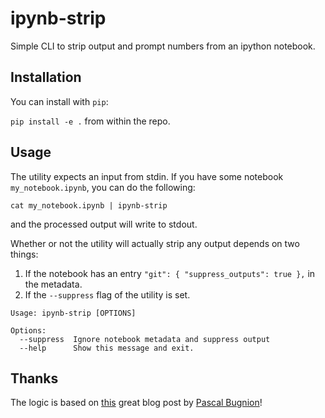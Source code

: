 # ipynb-strip

Simple CLI to strip output and prompt numbers from an ipython notebook.

## Installation

You can install with `pip`:

`pip install -e .` from within the repo.

## Usage

The utility expects an input from stdin. If you have some notebook `my_notebook.ipynb`, you can do the following:

`cat my_notebook.ipynb | ipynb-strip`

and the processed output will write to stdout.

Whether or not the utility will actually strip any output depends on two things:

1. If the notebook has an entry `"git": { "suppress_outputs": true },` in the metadata.
2. If the `--suppress` flag of the utility is set.

```
Usage: ipynb-strip [OPTIONS]

Options:
  --suppress  Ignore notebook metadata and suppress output
  --help      Show this message and exit.
```

## Thanks

The logic is based on [this](https://pascalbugnion.net/blog/ipython-notebooks-and-git.html) great blog post by [Pascal Bugnion](https://pascalbugnion.net/index.html)!
